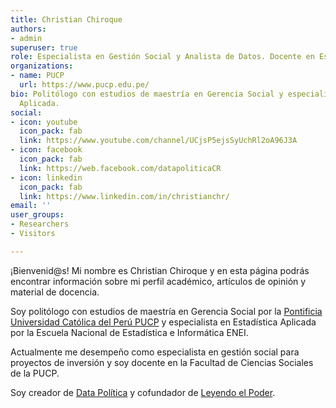 ```yaml
---
title: Christian Chiroque
authors:
- admin
superuser: true
role: Especialista en Gestión Social y Analista de Datos. Docente en Estadística Aplicada en la PUCP
organizations:
- name: PUCP
  url: https://www.pucp.edu.pe/
bio: Politólogo con estudios de maestría en Gerencia Social y especialista de Estadística
  Aplicada.
social:
- icon: youtube
  icon_pack: fab
  link: https://www.youtube.com/channel/UCjsP5ejsSyUchRl2oA96J3A
- icon: facebook
  icon_pack: fab
  link: https://web.facebook.com/datapoliticaCR
- icon: linkedin
  icon_pack: fab
  link: https://www.linkedin.com/in/christianchr/
email: ''
user_groups:
- Researchers
- Visitors

---
```

¡Bienvenid@s! Mi nombre es Christian Chiroque y en esta página podrás encontrar información sobre mi perfil académico, artículos de opinión y material de docencia. 

Soy politólogo con estudios de maestría en Gerencia Social por la [Pontificia Universidad Católica del Perú PUCP](https://www.pucp.edu.pe/) y especialista en Estadística Aplicada por la Escuela Nacional de Estadística e Informática ENEI. 

Actualmente me desempeño como especialista en gestión social para proyectos de inversión y soy docente en la Facultad de Ciencias Sociales de la PUCP. 

Soy creador de [Data Política](https://www.youtube.com/channel/UCjsP5ejsSyUchRl2oA96J3A) y cofundador de [Leyendo el Poder](https://www.facebook.com/leyendoelpoder/).